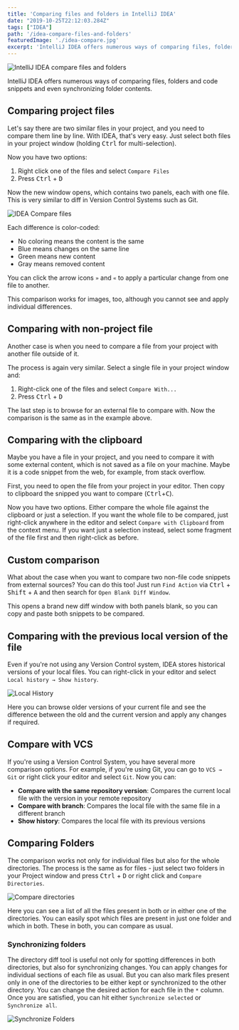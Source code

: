 ```yaml
---
title: 'Comparing files and folders in IntelliJ IDEA'
date: "2019-10-25T22:12:03.284Z"
tags: ["IDEA"]
path: '/idea-compare-files-and-folders'
featuredImage: './idea-compare.jpg'
excerpt: 'IntelliJ IDEA offers numerous ways of comparing files, folders and code snippets and even synchronizing folder contents.'
---
```


![IntelliJ IDEA compare files and folders](idea-compare.jpg)

IntelliJ IDEA offers numerous ways of comparing files, folders and code snippets and even synchronizing folder contents.

## Comparing project files
Let's say there are two similar files in your project, and you need to compare them line by line. With IDEA, that's very easy. Just select both files in your project window (holding <kbd>Ctrl</kbd> for multi-selection).

Now you have two options:
1. Right click one of the files and select `Compare Files`
2. Press <kbd>Ctrl</kbd> + <kbd>D</kbd>

Now the new window opens, which contains two panels, each with one file. This is very similar to diff in Version Control Systems such as Git.

![IDEA Compare files](idea-compare-files.png)

Each difference is color-coded:
- No coloring means the content is the same
- Blue means changes on the same line
- Green means new content
- Gray means removed content

You can click the arrow icons `»` and `«` to apply a particular change from one file to another.

This comparison works for images, too, although you cannot see and apply individual differences.

## Comparing with non-project file
Another case is when you need to compare a file from your project with another file outside of it.

The process is again very similar. Select a single file in your project window and:

1. Right-click one of the files and select `Compare With...`
2. Press <kbd>Ctrl</kbd> + <kbd>D</kbd>

The last step is to browse for an external file to compare with. Now the comparison is the same as in the example above.

## Comparing with the clipboard
Maybe you have a file in your project, and you need to compare it with some external content, which is not saved as a file on your machine. Maybe it is a code snippet from the web, for example, from stack overflow.

First, you need to open the file from your project in your editor. Then copy to clipboard the snipped you want to compare (<kbd>Ctrl</kbd>+<kbd>C</kbd>).

Now you have two options. Either compare the whole file against the clipboard or just a selection. If you want the whole file to be compared, just right-click anywhere in the editor and select `Compare with Clipboard` from the context menu. If you want just a selection instead, select some fragment of the file first and then right-click as before. 

## Custom comparison
What about the case when you want to compare two non-file code snippets from external sources? You can do this too! Just run `Find Action` via <kbd>Ctrl</kbd> + <kbd>Shift</kbd> + <kbd>A</kbd> and then search for `Open Blank Diff Window`.

This opens a brand new diff window with both panels blank, so you can copy and paste both snippets to be compared.

## Comparing with the previous local version of the file
Even if you're not using any Version Control system, IDEA stores historical versions of your local files. You can right-click in your editor and select `Local history → Show history`.

![Local History](idea-local-history.png)

Here you can browse older versions of your current file and see the difference between the old and the current version and apply any changes if required.

## Compare with VCS
If you're using a Version Control System, you have several more comparison options. For example, if you're using Git, you can go to `VCS → Git` or right click your editor and select `Git`. Now you can:

- **Compare with the same repository version**: Compares the current local file with the version in your remote repository 
- **Compare with branch**: Compares the local file with the same file in a different branch
- **Show history**: Compares the local file with its previous versions

## Comparing Folders
The comparison works not only for individual files but also for the whole directories. The process is the same as for files - just select two folders in your Project window and press <kbd>Ctrl</kbd> + <kbd>D</kbd> or right click and `Compare Directories`.

![Compare directories](idea-compare-directories.png)

Here you can see a list of all the files present in both or in either one of the directories. You can easily spot which files are present in just one folder and which in both. These in both, you can compare as usual.

### Synchronizing folders
The directory diff tool is useful not only for spotting differences in both directories, but also for synchronizing changes. You can apply changes for individual sections of each file as usual. But you can also mark files present only in one of the directories to be either kept or synchronized to the other directory. You can change the desired action for each file in the `*` column. Once you are satisfied, you can hit either `Synchronize selected` or `Synchronize all`.

![Synchronize Folders](idea-synchronize-directories.png)